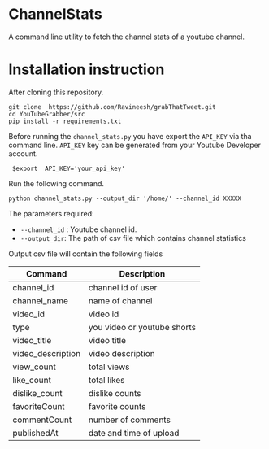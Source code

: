 # ChannelStats

A command line utility to fetch the channel stats of a youtube channel.

# Installation instruction
After cloning this repository.

``` 
git clone  https://github.com/Ravineesh/grabThatTweet.git 
cd YouTubeGrabber/src 
pip install -r requirements.txt
```

Before running the `channel_stats.py` you have export the `API_KEY` via tha command line. `API_KEY` key can be generated from your Youtube Developer account.
```
 $export  API_KEY='your_api_key'
```

Run the following command.

 `` python channel_stats.py --output_dir '/home/' --channel_id XXXXX  ``
 
 The parameters required:
- `--channel_id` : Youtube channel id.
- `--output_dir`: The path of csv file which contains channel statistics
 
Output csv file will contain the following fields

| Command | Description |
| --- | --- |
| channel_id | channel id of user |
| channel_name | name of channel |
| video_id | video id |
| type | you video or youtube shorts |
| video_title | video title |
| video_description | video description |
| view_count | total views |
| like_count | total likes |
| dislike_count | dislike counts |
| favoriteCount | favorite counts |
| commentCount | number of comments |
| publishedAt | date and time of upload |